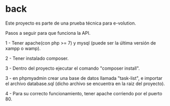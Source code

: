 # back
Este proyecto es parte de una prueba técnica para e-volution.

Pasos a seguir para que funciona la API.

1 - Tener apache(con php >= 7) y mysql (puede ser la última versión de xampp o wamp).

2 - Tener instalado composer.

3 - Dentro del proyecto ejecutar el comando "composer install".

3 - en phpmyadmin crear una base de datos llamada "task-list", e importar el archivo database.sql 
    (dicho archivo se encuentra en la raiz del proyecto).
    
4 - Para su correcto funcionamiento, tener apache corriendo por el puerto 80.
